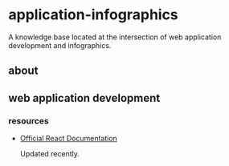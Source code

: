 # application-infographics
A knowledge base located at the intersection of web application development  and infographics.

## about

## web application development

### resources 
- [Official React Documentation](https://react.dev/)
  
  Updated recently.
